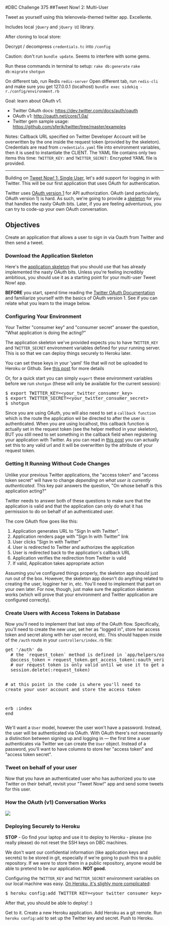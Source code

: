 #DBC Challenge 375
##Tweet Now! 2: Multi-User

Tweet as yourself using this telenovela-themed twitter app. Excellente.

Includes local `jQuery` and `jQuery UI` library.

After cloning to local store:

Decrypt / decompress `credentials.tc` into `/config`

Caution: don't run `bundle update`. Seems to interfere with some gems.

Run these commands in terminal to setup:
`rake db:generate`
`rake db:migrate`
`shotgun`

On different tab, run Redis
`redis-server`
Open different tab, run
`redis-cli` and make sure you get 127.0.0.1 (localhost)
`bundle exec sidekiq -r./config/environment.rb`


Goal: learn about OAuth v1.

* Twitter OAuth docs: https://dev.twitter.com/docs/auth/oauth
* OAuth v1: http://oauth.net/core/1.0a/
* Twitter gem sample usage: https://github.com/sferik/twitter/tree/master/examples

Notes:
Callback URL specified on Twitter Developer Account will be overwritten by the one inside the request token (provided by the skeleton).
Credentials are read from `credentials.yaml` file into environment variables, then it is used to instantiate the CLIENT.
The YAML file contains only two items this time: `TWITTER_KEY:` and `TWITTER_SECRET:`
Encrypted YAML file is provided.
<hr>

<div class='tab-pane active' id='objectives'>
<p>Building on <a href="/challenges/313">Tweet Now! 1: Single User</a>, let&#39;s add support for logging in with Twitter.  This will be our first application that uses OAuth for authentication.</p>

<p>Twitter uses <a href="http://oauth.net/core/1.0a/">OAuth version 1</a> for API authorization. OAuth (and particularly, OAuth version 1) is hard. As such, we&#39;re going to provide a <a href="http://cl.ly/0T1b461H2C2W">skeleton</a> for you that handles the nasty OAuth bits. Later, if you are feeling adventurous, you can try to code-up your own OAuth conversation.</p>

<h2 id="toc_0">Objectives</h2>

<p>Create an application that allows a user to sign in via Oauth from Twitter and then send a tweet. </p>

<h3 id="toc_1">Download the Application Skeleton</h3>

<p>Here&#39;s the <a href="http://cl.ly/0T1b461H2C2W">application skeleton</a> that you should use that has already implemented the nasty OAuth bits. Unless you&#39;re feeling incredibly ambitious, you should use it as a starting point for your multi-user Tweet Now! app.  </p>

<p><strong>BEFORE</strong> you start, spend time reading the <a href="https://dev.twitter.com/docs/auth/oauth">Twitter OAuth Documentation</a> and familiarize yourself with the basics of OAuth version 1.  See if you can relate what you learn to the image below.</p>

<h3 id="toc_2">Configuring Your Environment</h3>

<p>Your Twitter &quot;consumer key&quot; and &quot;consumer secret&quot; answer the question, &quot;What application is doing the acting?&quot;</p>

<p>The application skeleton we&#39;ve provided expects you to have <code>TWITTER_KEY</code> and <code>TWITTER_SECRET</code> environment variables defined for your running server. This is so that we can deploy things securely to Heroku later.</p>

<p>You can set these keys in your &#39;yaml&#39; file that will not be uploaded to Heroku or Github.  See <a href="https://gist.github.com/dbc-challenges/c513a933644ed9ba2bc8">this post</a> for more details</p>

<p>Or, for a quick start you can simply <code>export</code> these environment variables before we run <code>shotgun</code> (these will only be available for the current session):</p>
<div class="highlight"><pre><span class="nv">$ </span><span class="nb">export </span><span class="nv">TWITTER_KEY</span><span class="o">=</span>&lt;your_twitter_consumer_key&gt;
<span class="nv">$ </span><span class="nb">export </span><span class="nv">TWITTER_SECRET</span><span class="o">=</span>&lt;your_twitter_consumer_secret&gt;
<span class="nv">$ </span>shotgun
</pre></div>
<p>Since you are using OAuth, you will also need to set a <code>callback function</code> which is the route the application wil be directed to after the user is authenticated.  When you are using localhost, this callback function is actually set in the request token (see the helper method in your skeleton), BUT you still need to set something in the callback field when registering your application with Twitter.  As you can read in <a href="https://dev.twitter.com/discussions/5749">this post</a> you can actually set this to any valid url and it will be overwritten by the attribute of your request token. </p>

<h3 id="toc_3">Getting It Running Without Code Changes</h3>

<p>Unlike your previous Twitter applications, the &quot;access token&quot; and &quot;access token secret&quot; will have to change <em>depending on what user is currently authenticated</em>.  This key pair answers the question, &quot;On whose behalf is this application acting?&quot;</p>

<p>Twitter needs to answer both of these questions to make sure that the application is valid and that the application can only do what it has permission to do on behalf of an authenticated user.  </p>

<p>The core OAuth flow goes like this:</p>

<ol>
<li>Application generates URL to &quot;Sign In with Twitter&quot;.</li>
<li>Application renders page with &quot;Sign In with Twitter&quot; link</li>
<li>User clicks &quot;Sign In with Twitter&quot;</li>
<li>User is redirected to Twitter and authorizes the application</li>
<li>User is redirected back to the application&#39;s callback URL</li>
<li>Application verifies the redirection from Twitter is valid</li>
<li>If valid, Application takes appropriate action</li>
</ol>

<p>Assuming you&#39;ve configured things properly, the skeleton app should just run out of the box. However, the skeleton app doesn&#39;t do anything related to creating the user, logginer her in, etc. You&#39;ll need to implement that part on your own later. For now, though, just make sure the application skeleton works (which will prove that your environment and Twitter application are configured correctly).</p>

<h3 id="toc_4">Create Users with Access Tokens in Database</h3>

<p>Now you&#39;ll need to implement that last step of the OAuth flow. Specifically, you&#39;ll need to create the new user, set her as &quot;logged in&quot;, store her access token and secret along with her user record, etc. This should happen inside of the <code>/auth</code> route in your <code>controllers/index.rb</code> file:</p>
<div class="highlight"><pre><span class="n">get</span> <span class="s1">&#39;/auth&#39;</span> <span class="k">do</span>
  <span class="c1"># the `request_token` method is defined in `app/helpers/oauth.rb`</span>
  <span class="vi">@access_token</span> <span class="o">=</span> <span class="n">request_token</span><span class="o">.</span><span class="n">get_access_token</span><span class="p">(</span><span class="ss">:oauth_verifier</span> <span class="o">=&gt;</span> <span class="n">params</span><span class="o">[</span><span class="ss">:oauth_verifier</span><span class="o">]</span><span class="p">)</span>
  <span class="c1"># our request token is only valid until we use it to get an access token, so let&#39;s delete it from our session</span>
  <span class="n">session</span><span class="o">.</span><span class="n">delete</span><span class="p">(</span><span class="ss">:request_token</span><span class="p">)</span>

  <span class="c1"># at this point in the code is where you&#39;ll need to create your user account and store the access token</span>

  <span class="n">erb</span> <span class="ss">:index</span>
<span class="k">end</span>
</pre></div>
<p>We&#39;ll want a <code>User</code> model, however the user won&#39;t have a password.  Instead, the user will be authenticated via OAuth.  With OAuth there&#39;s not necessarily a distinction between signing up and logging in &mdash; the first time a user authenticates via Twitter we can create the <code>User</code> object. Instead of a password, you&#39;ll want to have columns to store her &quot;access token&quot; and &quot;access token secret&quot;.</p>

<h3 id="toc_5">Tweet on behalf of your user</h3>

<p>Now that you have an authenticated user who has authorized you to use Twitter on their behalf, revisit your &quot;Tweet Now!&quot; app and send some tweets for this user. </p>

<h3 id="toc_6">How the OAuth (v1) Conversation Works</h3>

<p><img src="https://docs.google.com/drawings/d/1E0SMvb5_vL6aqLD3sngHzC1Kn_K_N_P11ooauSf2FKQ/pub?w=960&h=720"></p>

<h3 id="toc_7">Deploying Securely to Heroku</h3>

<p><strong>STOP</strong> - Go find your laptop and use it to deploy to Heroku - please (no really please) do not reset the SSH keys on DBC machines. </p>

<p>We don&#39;t want our confidential information (like application keys and secrets) to be stored in git, especially if we&#39;re going to push this to a public repository. If we <em>were</em> to store them in a public repository, anyone would be able to pretend to be our application. <strong>NOT good.</strong></p>

<p>Configuring the <code>TWITTER_KEY</code> and <code>TWITTER_SECRET</code> environment variables on our local machine was easy. <a href="https://devcenter.heroku.com/articles/config-vars">On Heroku, it&#39;s slighly more complicated</a>:</p>
<div class="highlight"><pre><span class="nv">$ </span>heroku config:add <span class="nv">TWITTER_KEY</span><span class="o">=</span>&lt;your_twitter_consumer_key&gt; <span class="nv">TWITTER_SECRET</span><span class="o">=</span>&lt;your_twitter_consumer_secret&gt;
</pre></div>
<p>After that, you should be able to deploy! :)</p>

<p>Get to it.  Create a new Heroku application.  Add Heroku as a git remote.  Run <code>heroku config:add</code> to set up the Twitter key and secret.  Push to Heroku.</p>

</div>
